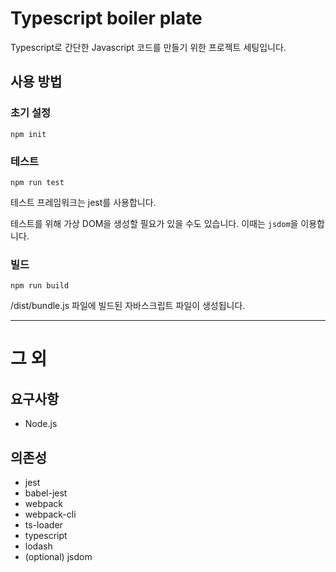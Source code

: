 # Typescript boiler plate

Typescript로 간단한 Javascript 코드를 만들기 위한 프로젝트 세팅입니다.

## 사용 방법

### 초기 설정

```shell
npm init
```

### 테스트

```shell
npm run test
```

테스트 프레임워크는 jest를 사용합니다.

테스트를 위해 가상 DOM을 생성할 필요가 있을 수도 있습니다. 이때는 `jsdom`을 이용합니다.

### 빌드

```shell
npm run build
```

/dist/bundle.js 파일에 빌드된 자바스크립트 파일이 생성됩니다.

---

# 그 외

## 요구사항 

- Node.js

## 의존성

- jest
- babel-jest
- webpack
- webpack-cli
- ts-loader
- typescript
- lodash
- (optional) jsdom
